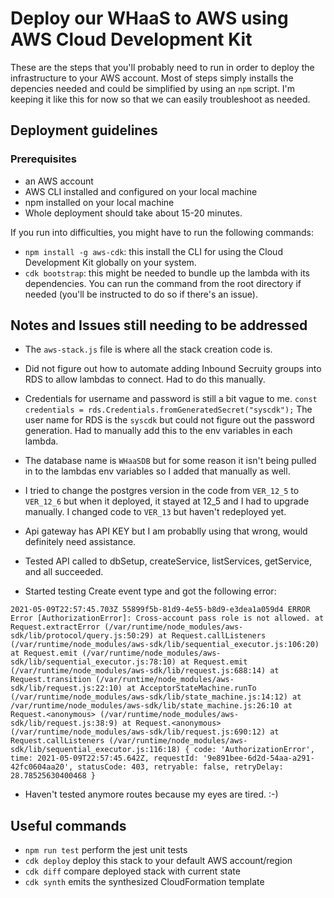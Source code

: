 # Deploy our WHaaS to AWS using AWS Cloud Development Kit

These are the steps that you'll probably need to run in order to deploy the infrastructure to your AWS account. Most of steps simply installs the depencies needed and could be simplified by using an `npm` script. I'm keeping it like this for now so that we can easily troubleshoot as needed.

## Deployment guidelines

### Prerequisites

- an AWS account
- AWS CLI installed and configured on your local machine
- npm installed on your local machine
- Whole deployment should take about 15-20 minutes.

If you run into difficulties, you might have to run the following commands:

- `npm install -g aws-cdk`: this install the CLI for using the Cloud Development Kit globally on your system.
- `cdk bootstrap`: this might be needed to bundle up the lambda with its dependencies. You can run the command from the root directory if needed (you'll be instructed to do so if there's an issue).

## Notes and Issues still needing to be addressed

- The `aws-stack.js` file is where all the stack creation code is.
- Did not figure out how to automate adding Inbound Secruity groups into RDS to allow lambdas to connect. Had to do this manually.
- Credentials for username and password is still a bit vague to me. `const credentials = rds.Credentials.fromGeneratedSecret("syscdk");` The user name for RDS is the `syscdk` but could not figure out the password generation. Had to manually add this to the env variables in each lambda.
- The database name is `WHaaSDB` but for some reason it isn't being pulled in to the lambdas env variables so I added that manually as well.
- I tried to change the postgres version in the code from `VER_12_5` to `VER_12_6` but when it deployed, it stayed at 12_5 and I had to upgrade manually. I changed code to `VER_13` but haven't redeployed yet.
- Api gateway has API KEY but I am probablly using that wrong, would definitely need assistance.
- Tested API called to dbSetup, createService, listServices, getService, and all succeeded.

- Started testing Create event type and got the following error:

`2021-05-09T22:57:45.703Z 55899f5b-81d9-4e55-b8d9-e3dea1a059d4 ERROR Error [AuthorizationError]: Cross-account pass role is not allowed. at Request.extractError (/var/runtime/node_modules/aws-sdk/lib/protocol/query.js:50:29) at Request.callListeners (/var/runtime/node_modules/aws-sdk/lib/sequential_executor.js:106:20) at Request.emit (/var/runtime/node_modules/aws-sdk/lib/sequential_executor.js:78:10) at Request.emit (/var/runtime/node_modules/aws-sdk/lib/request.js:688:14) at Request.transition (/var/runtime/node_modules/aws-sdk/lib/request.js:22:10) at AcceptorStateMachine.runTo (/var/runtime/node_modules/aws-sdk/lib/state_machine.js:14:12) at /var/runtime/node_modules/aws-sdk/lib/state_machine.js:26:10 at Request.<anonymous> (/var/runtime/node_modules/aws-sdk/lib/request.js:38:9) at Request.<anonymous> (/var/runtime/node_modules/aws-sdk/lib/request.js:690:12) at Request.callListeners (/var/runtime/node_modules/aws-sdk/lib/sequential_executor.js:116:18) { code: 'AuthorizationError', time: 2021-05-09T22:57:45.642Z, requestId: '9e891bee-6d2d-54aa-a291-42fc0604aa20', statusCode: 403, retryable: false, retryDelay: 28.78525630400468 }`

- Haven't tested anymore routes because my eyes are tired. :-)

## Useful commands

- `npm run test` perform the jest unit tests
- `cdk deploy` deploy this stack to your default AWS account/region
- `cdk diff` compare deployed stack with current state
- `cdk synth` emits the synthesized CloudFormation template

